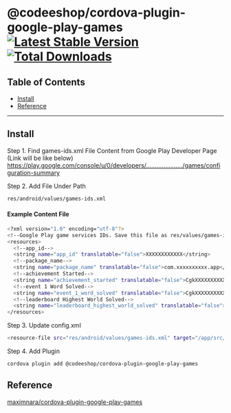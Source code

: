@codeeshop/cordova-plugin-google-play-games [![Latest Stable Version](https://img.shields.io/npm/v/@codeeshop/cordova-plugin-google-play-games.svg)](https://www.npmjs.com/package/@codeeshop/cordova-plugin-google-play-games) [![Total Downloads](https://img.shields.io/npm/dt/@codeeshop/cordova-plugin-google-play-games.svg)](https://npm-stat.com/charts.html?package=@codeeshop/cordova-plugin-google-play-games)
========================

## Table of Contents

- [Install](#install)
- [Reference](#reference)

-------- 

## Install

Step 1. Find games-ids.xml File Content from Google Play Developer Page (Link will be like below)
https://play.google.com/console/u/0/developers/...................../games/configuration-summary

Step 2. Add File Under Path

```bash
res/android/values/games-ids.xml
```

#### Example Content File

```bash
<?xml version="1.0" encoding="utf-8"?>
<!--Google Play game services IDs. Save this file as res/values/games-ids.xml in your project.-->
<resources>
  <!--app_id-->
  <string name="app_id" translatable="false">XXXXXXXXXXXX</string>
  <!--package_name-->
  <string name="package_name" translatable="false">com.xxxxxxxxxx.app</string>
  <!--achievement Started-->
  <string name="achievement_started" translatable="false">CgkXXXXXXXXXX</string>
  <!--event 1 Word Solved-->
  <string name="event_1_word_solved" translatable="false">CgkXXXXXXXXXX</string>
  <!--leaderboard Highest World Solved-->
  <string name="leaderboard_highest_world_solved" translatable="false">CgkXXXXXXXXXX</string>
</resources>
```
Step 3. Update config.xml 

```bash
<resource-file src="res/android/values/games-ids.xml" target="/app/src/main/res/values/games-ids.xml" />
```
Step 4. Add Plugin

```bash
cordova plugin add @codeeshop/cordova-plugin-google-play-games
```

## Reference

[maximnara/cordova-plugin-google-play-games](https://github.com/maximnara/cordova-plugin-google-play-games)
